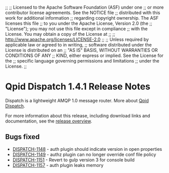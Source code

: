 ;;
;; Licensed to the Apache Software Foundation (ASF) under one
;; or more contributor license agreements.  See the NOTICE file
;; distributed with this work for additional information
;; regarding copyright ownership.  The ASF licenses this file
;; to you under the Apache License, Version 2.0 (the
;; "License"); you may not use this file except in compliance
;; with the License.  You may obtain a copy of the License at
;; 
;;   http://www.apache.org/licenses/LICENSE-2.0
;; 
;; Unless required by applicable law or agreed to in writing,
;; software distributed under the License is distributed on an
;; "AS IS" BASIS, WITHOUT WARRANTIES OR CONDITIONS OF ANY
;; KIND, either express or implied.  See the License for the
;; specific language governing permissions and limitations
;; under the License.
;;

# Qpid Dispatch 1.4.1 Release Notes

Dispatch is a lightweight AMQP 1.0 message router. More about
[Qpid
Dispatch]({{site_url}}/components/dispatch-router/index.html).

For more information about this release, including download links and
documentation, see the [release overview](index.html).


## Bugs fixed

 - [DISPATCH-1148](https://issues.apache.org/jira/browse/DISPATCH-1148) - auth plugin should indicate version in open properties
 - [DISPATCH-1149](https://issues.apache.org/jira/browse/DISPATCH-1149) - authz plugin can no longer override conf file policy
 - [DISPATCH-1151](https://issues.apache.org/jira/browse/DISPATCH-1151) - Revert to gulp version 3 for console build
 - [DISPATCH-1157](https://issues.apache.org/jira/browse/DISPATCH-1157) - auth plugin leaks memory